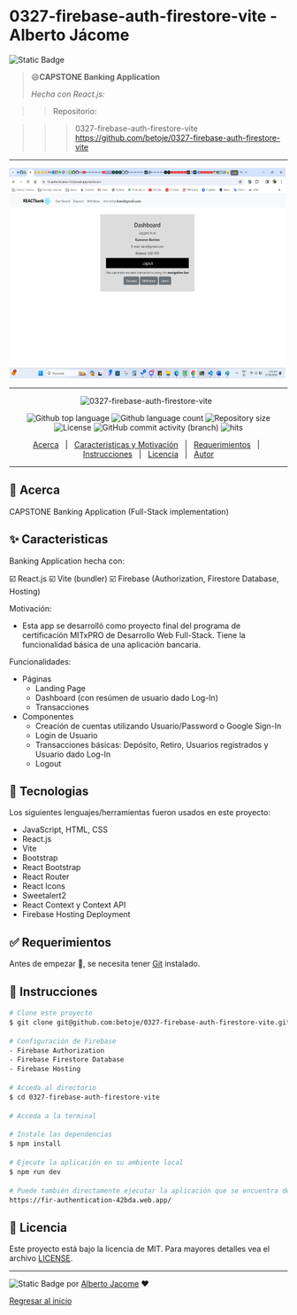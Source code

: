 # 0327-firebase-auth-firestore-vite - Alberto Jácome

![Static Badge](https://img.shields.io/badge/0327--firebase--auth--firestore--vite-Alberto_Jacome-blue)

> :smile:**CAPSTONE Banking Application**
>
> *Hecha con React.js:*

>> Repositorio:

>>> 0327-firebase-auth-firestore-vite https://github.com/betoje/0327-firebase-auth-firestore-vite
  
---

<img src="./src/assets/0327-firebase-auth-firestore-vite.jpg" style="width: 500px; height: 380px">

---

<div align="center" id="top"> 
  <img src="./.github/app.gif" alt="0327-firebase-auth-firestore-vite">
  &#xa0;
</div>

<p align="center">
  <img alt="Github top language" src="https://img.shields.io/github/languages/top/betoje/0327-firebase-auth-firestore-vite?color=56BEB8">
  <img alt="Github language count" src="https://img.shields.io/github/languages/count/betoje/0327-firebase-auth-firestore-vite?color=56BEB8">
  <img alt="Repository size" src="https://img.shields.io/github/repo-size/betoje/0327-firebase-auth-firestore-vite?color=56BEB8">
  <img alt="License" src="https://img.shields.io/github/license/betoje/0327-firebase-auth-firestore-vite?color=56BEB8">
  <img alt="GitHub commit activity (branch)" src="https://img.shields.io/github/commit-activity/y/betoje/0327-firebase-auth-firestore-vite">
  <img alt="hits" src="https://img.shields.io/endpoint?url=https%3A%2F%2Fhits.dwyl.com%2Fbetoje%2F0327-firebase-auth-firestore-vite.json%3Fcolor%3Dpink">
</p>

<p align="center">
  <a href="#dart-acerca">Acerca</a> &#xa0; | &#xa0; 
  <a href="#sparkles-caracteristicas">Caracteristicas y Motivación</a> &#xa0; | &#xa0;
  <a href="#rocket-tecnologias>Tecnologias</a> &#xa0; | &#xa0;
  <a href="#white_check_mark-requerimientos">Requerimientos</a> &#xa0; | &#xa0;
  <a href="#checkered_flag-instrucciones">Instrucciones</a> &#xa0; | &#xa0;
  <a href="#memo-licencia">Licencia</a> &#xa0; | &#xa0;
  <a href="https://github.com/betoje" target="_blank">Autor</a>
</p>

---


## :dart: Acerca ##

CAPSTONE Banking Application (Full-Stack implementation)

## :sparkles: Caracteristicas ##

Banking Application hecha con: 

   :ballot_box_with_check: React.js
   :ballot_box_with_check: Vite (bundler)
   :ballot_box_with_check: Firebase (Authorization, Firestore Database, Hosting)

Motivación:

- Esta app se desarrolló como proyecto final del programa de certificación MITxPRO de Desarrollo Web Full-Stack. Tiene la funcionalidad básica de una aplicación bancaria. 

Funcionalidades:

- Páginas
  - Landing Page
  - Dashboard (con resúmen de usuario dado Log-In)
  - Transacciones
- Componentes
  - Creación de cuentas utilizando Usuario/Password o Google Sign-In
  - Login de Usuario
  - Transacciones básicas: Depósito, Retiro, Usuarios registrados y Usuario dado Log-In
  - Logout 

## :rocket: Tecnologias ##

Los siguientes lenguajes/herramientas fueron usados en este proyecto:

- JavaScript, HTML, CSS
- React.js
- Vite 
- Bootstrap
- React Bootstrap
- React Router
- React Icons
- Sweetalert2
- React Context y Context API
- Firebase Hosting Deployment

## :white_check_mark: Requerimientos ##

Antes de empezar :checkered_flag:, se necesita tener [Git](https://git-scm.com) instalado.

## :checkered_flag: Instrucciones ##

```bash
# Clone este proyecto
$ git clone git@github.com:betoje/0327-firebase-auth-firestore-vite.git

# Configuración de Firebase
- Firebase Authorization
- Firebase Firestore Database
- Firebase Hosting

# Acceda al directorio
$ cd 0327-firebase-auth-firestore-vite

# Acceda a la terminal

# Instale las dependencias
$ npm install

# Ejecute la aplicación en su ambiente local
$ npm run dev

# Puede también directamente ejecutar la aplicación que se encuentra desplegada en Fitebase Hosting directamente en su navegador:
https://fir-authentication-42bda.web.app/
```
## :memo: Licencia ##

Este proyecto está bajo la licencia de MIT. Para mayores detalles vea el archivo [LICENSE](LICENSE).

---

<!--
[![made-with-Markdown](https://img.shields.io/badge/Made%20with-Markdown-1f425f.svg)](http://commonmark.org)
-->

![Static Badge](https://img.shields.io/badge/Hecho_con-Markdown-blue)  por <a href="https://github.com/betoje" target="_blank">Alberto Jacome</a>
 :heart: &#xa0;

<a href="#top">Regresar al inicio</a>